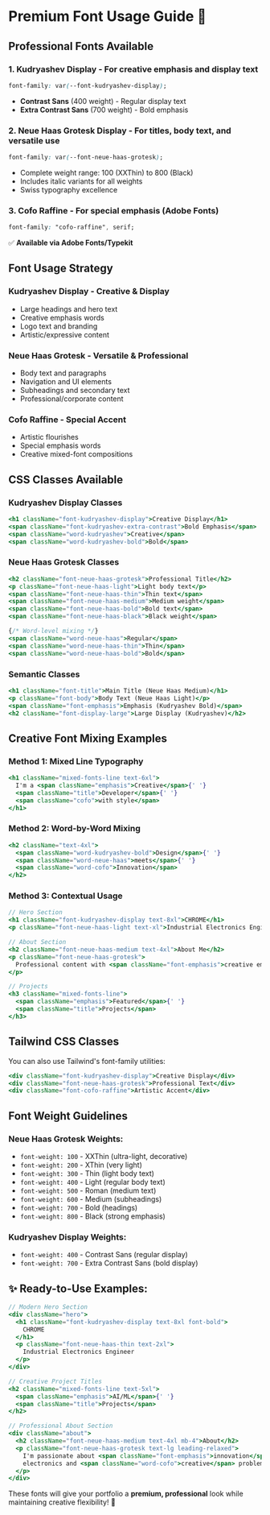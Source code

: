 # Premium Font Usage Guide 🎨

## Professional Fonts Available

### 1. **Kudryashev Display** - For creative emphasis and display text
```css
font-family: var(--font-kudryashev-display);
```
- **Contrast Sans** (400 weight) - Regular display text
- **Extra Contrast Sans** (700 weight) - Bold emphasis

### 2. **Neue Haas Grotesk Display** - For titles, body text, and versatile use
```css
font-family: var(--font-neue-haas-grotesk);
```
- Complete weight range: 100 (XXThin) to 800 (Black)
- Includes italic variants for all weights
- Swiss typography excellence

### 3. **Cofo Raffine** - For special emphasis (Adobe Fonts)
```css
font-family: "cofo-raffine", serif;
```
✅ **Available via Adobe Fonts/Typekit**

## Font Usage Strategy

### **Kudryashev Display** - Creative & Display
- Large headings and hero text
- Creative emphasis words
- Logo text and branding
- Artistic/expressive content

### **Neue Haas Grotesk** - Versatile & Professional  
- Body text and paragraphs
- Navigation and UI elements
- Subheadings and secondary text
- Professional/corporate content

### **Cofo Raffine** - Special Accent
- Artistic flourishes
- Special emphasis words
- Creative mixed-font compositions

## CSS Classes Available

### **Kudryashev Display Classes**
```jsx
<h1 className="font-kudryashev-display">Creative Display</h1>
<span className="font-kudryashev-extra-contrast">Bold Emphasis</span>
<span className="word-kudryashev">Creative</span>
<span className="word-kudryashev-bold">Bold</span>
```

### **Neue Haas Grotesk Classes**
```jsx
<h2 className="font-neue-haas-grotesk">Professional Title</h2>
<p className="font-neue-haas-light">Light body text</p>
<span className="font-neue-haas-thin">Thin text</span>
<span className="font-neue-haas-medium">Medium weight</span>
<span className="font-neue-haas-bold">Bold text</span>
<span className="font-neue-haas-black">Black weight</span>

{/* Word-level mixing */}
<span className="word-neue-haas">Regular</span>
<span className="word-neue-haas-thin">Thin</span>
<span className="word-neue-haas-bold">Bold</span>
```

### **Semantic Classes**
```jsx
<h1 className="font-title">Main Title (Neue Haas Medium)</h1>
<p className="font-body">Body Text (Neue Haas Light)</p>
<span className="font-emphasis">Emphasis (Kudryashev Bold)</span>
<h2 className="font-display-large">Large Display (Kudryashev)</h2>
```

## Creative Font Mixing Examples

### **Method 1: Mixed Line Typography**
```jsx
<h1 className="mixed-fonts-line text-6xl">
  I'm a <span className="emphasis">Creative</span>{' '}
  <span className="title">Developer</span>{' '}
  <span className="cofo">with style</span>
</h1>
```

### **Method 2: Word-by-Word Mixing**
```jsx
<h2 className="text-4xl">
  <span className="word-kudryashev-bold">Design</span>{' '}
  <span className="word-neue-haas">meets</span>{' '}
  <span className="word-cofo">Innovation</span>
</h2>
```

### **Method 3: Contextual Usage**
```jsx
// Hero Section
<h1 className="font-kudryashev-display text-8xl">CHROME</h1>
<p className="font-neue-haas-light text-xl">Industrial Electronics Engineer</p>

// About Section  
<h2 className="font-neue-haas-medium text-4xl">About Me</h2>
<p className="font-neue-haas-grotesk">
  Professional content with <span className="font-emphasis">creative emphasis</span>
</p>

// Projects
<h3 className="mixed-fonts-line">
  <span className="emphasis">Featured</span>{' '}
  <span className="title">Projects</span>
</h3>
```

## Tailwind CSS Classes

You can also use Tailwind's font-family utilities:

```jsx
<div className="font-kudryashev-display">Creative Display</div>
<div className="font-neue-haas-grotesk">Professional Text</div>  
<div className="font-cofo-raffine">Artistic Accent</div>
```

## Font Weight Guidelines

### **Neue Haas Grotesk Weights:**
- `font-weight: 100` - XXThin (ultra-light, decorative)
- `font-weight: 200` - XThin (very light)
- `font-weight: 300` - Thin (light body text)
- `font-weight: 400` - Light (regular body text)
- `font-weight: 500` - Roman (medium text)
- `font-weight: 600` - Medium (subheadings)
- `font-weight: 700` - Bold (headings)
- `font-weight: 800` - Black (strong emphasis)

### **Kudryashev Display Weights:**
- `font-weight: 400` - Contrast Sans (regular display)
- `font-weight: 700` - Extra Contrast Sans (bold display)

## ✨ **Ready-to-Use Examples:**

```jsx
// Modern Hero Section
<div className="hero">
  <h1 className="font-kudryashev-display text-8xl font-bold">
    CHROME
  </h1>
  <p className="font-neue-haas-thin text-2xl">
    Industrial Electronics Engineer
  </p>
</div>

// Creative Project Titles
<h2 className="mixed-fonts-line text-5xl">
  <span className="emphasis">AI/ML</span>{' '}
  <span className="title">Projects</span>
</h2>

// Professional About Section
<div className="about">
  <h2 className="font-neue-haas-medium text-4xl mb-4">About</h2>
  <p className="font-neue-haas-grotesk text-lg leading-relaxed">
    I'm passionate about <span className="font-emphasis">innovation</span> in 
    electronics and <span className="word-cofo">creative</span> problem-solving.
  </p>
</div>
```

These fonts will give your portfolio a **premium, professional** look while maintaining creative flexibility! 🚀